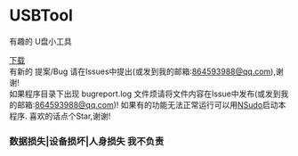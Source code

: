 ﻿# USBTool
 有趣的 U盘小工具

<a href="https://github.com/ISDHN/USBTool/raw/master/USBTool/ut.exe">下载</a>      
有新的 提案/Bug  请在Issues中提出(或发到我的邮箱:864593988@qq.com),谢谢!  
如果程序目录下出现 bugreport.log 文件烦请将文件内容在Issue中发布(或发到我的邮箱:864593988@qq.com)! 
如果有的功能无法正常运行可以用<a href="https://github.com/M2Team/NSudo">NSudo</a>启动本程序. 
喜欢的话点个Star,谢谢!  
### 数据损失|设备损坏|人身损失 我不负责